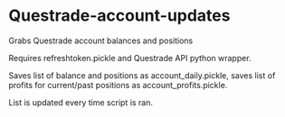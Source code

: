 # Questrade-account-updates
Grabs Questrade account balances and positions

Requires refreshtoken.pickle and Questrade API python wrapper.

Saves list of balance and positions as account_daily.pickle, saves list of profits for current/past positions as account_profits.pickle.

List is updated every time script is ran.
